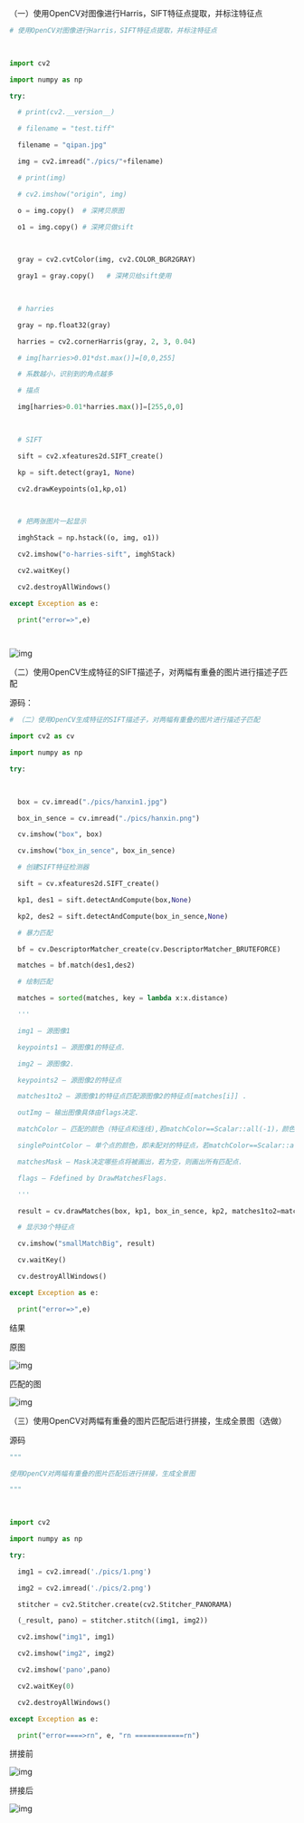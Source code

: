（一）使用OpenCV对图像进行Harris，SIFT特征点提取，并标注特征点

```python
# 使用OpenCV对图像进行Harris，SIFT特征点提取，并标注特征点

 

import cv2

import numpy as np

try:

  # print(cv2.__version__)

  # filename = "test.tiff"

  filename = "qipan.jpg"

  img = cv2.imread("./pics/"+filename)

  # print(img)

  # cv2.imshow("origin", img)

  o = img.copy()  # 深拷贝原图

  o1 = img.copy() # 深拷贝做sift

 

  gray = cv2.cvtColor(img, cv2.COLOR_BGR2GRAY)

  gray1 = gray.copy()   # 深拷贝给sift使用

 

  # harries

  gray = np.float32(gray)

  harries = cv2.cornerHarris(gray, 2, 3, 0.04)

  # img[harries>0.01*dst.max()]=[0,0,255] 

  # 系数越小，识别到的角点越多

  # 描点

  img[harries>0.01*harries.max()]=[255,0,0]

 

  # SIFT

  sift = cv2.xfeatures2d.SIFT_create()

  kp = sift.detect(gray1, None)

  cv2.drawKeypoints(o1,kp,o1)

 

  # 把两张图片一起显示

  imghStack = np.hstack((o, img, o1))

  cv2.imshow("o-harries-sift", imghStack)

  cv2.waitKey()

  cv2.destroyAllWindows()

except Exception as e:

  print("error=>",e)

 
```



![img](https://i.loli.net/2021/10/30/woyhpMNi8u1rvFD.jpg) 

（二）使用OpenCV生成特征的SIFT描述子，对两幅有重叠的图片进行描述子匹配

源码：

```python
# （二）使用OpenCV生成特征的SIFT描述子，对两幅有重叠的图片进行描述子匹配

import cv2 as cv

import numpy as np

try:

 

  box = cv.imread("./pics/hanxin1.jpg")

  box_in_sence = cv.imread("./pics/hanxin.png")

  cv.imshow("box", box)

  cv.imshow("box_in_sence", box_in_sence)

  # 创建SIFT特征检测器

  sift = cv.xfeatures2d.SIFT_create()

  kp1, des1 = sift.detectAndCompute(box,None)

  kp2, des2 = sift.detectAndCompute(box_in_sence,None)

  # 暴力匹配

  bf = cv.DescriptorMatcher_create(cv.DescriptorMatcher_BRUTEFORCE)

  matches = bf.match(des1,des2)

  # 绘制匹配

  matches = sorted(matches, key = lambda x:x.distance)

  '''

  img1 – 源图像1

  keypoints1 – 源图像1的特征点.

  img2 – 源图像2.

  keypoints2 – 源图像2的特征点

  matches1to2 – 源图像1的特征点匹配源图像2的特征点[matches[i]] .

  outImg – 输出图像具体由flags决定.

  matchColor – 匹配的颜色（特征点和连线),若matchColor==Scalar::all(-1)，颜色随机.

  singlePointColor – 单个点的颜色，即未配对的特征点，若matchColor==Scalar::all(-1)，颜色随机.

  matchesMask – Mask决定哪些点将被画出，若为空，则画出所有匹配点.

  flags – Fdefined by DrawMatchesFlags.

  '''

  result = cv.drawMatches(box, kp1, box_in_sence, kp2, matches1to2=matches[:30], outImg=None)

  # 显示30个特征点

  cv.imshow("smallMatchBig", result)

  cv.waitKey()

  cv.destroyAllWindows()

except Exception as e:

  print("error=>",e)
```



结果

原图

![img](https://i.loli.net/2021/10/30/KGZ6kL5MfR13OHl.jpg) 

 

匹配的图

![img](https://i.loli.net/2021/10/30/9wEPCuDaOYMJksv.jpg) 

（三）使用OpenCV对两幅有重叠的图片匹配后进行拼接，生成全景图（选做）

源码

```python
"""

使用OpenCV对两幅有重叠的图片匹配后进行拼接，生成全景图

"""

 

import cv2 

import numpy as np

try:

  img1 = cv2.imread('./pics/1.png')

  img2 = cv2.imread('./pics/2.png')

  stitcher = cv2.Stitcher.create(cv2.Stitcher_PANORAMA) 

  (_result, pano) = stitcher.stitch((img1, img2))

  cv2.imshow("img1", img1)

  cv2.imshow("img2", img2)

  cv2.imshow('pano',pano)

  cv2.waitKey(0)

  cv2.destroyAllWindows()

except Exception as e:

  print("error====>rn", e, "rn ============rn")
```



拼接前

![img](https://i.loli.net/2021/10/30/BYIHvbuhDNjy9w1.jpg) 

拼接后

![img](https://i.loli.net/2021/10/30/BuwmjXOnfgqpEDz.jpg) 

 